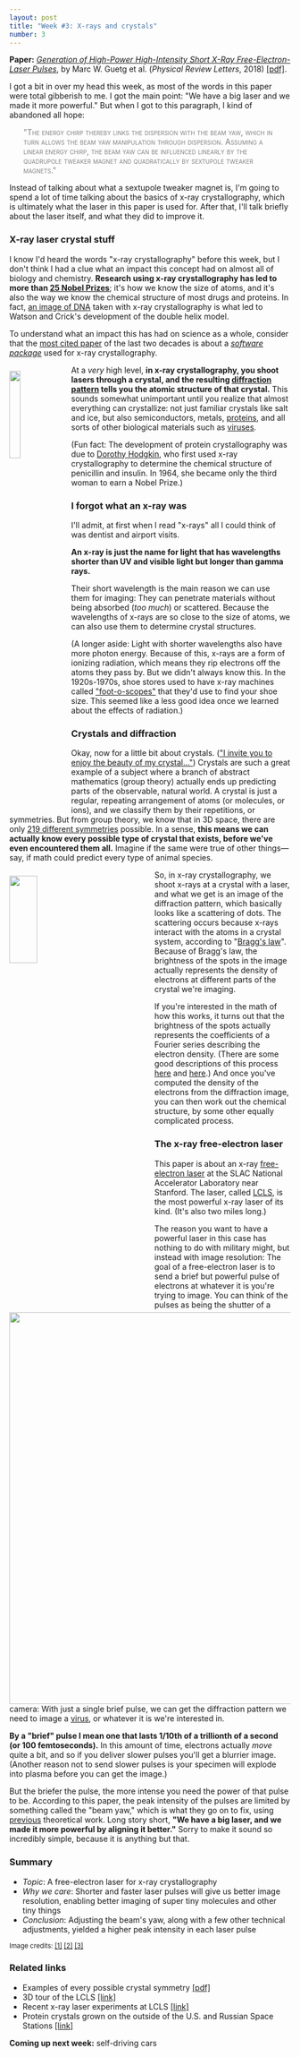 ```yaml
---
layout: post
title: "Week #3: X-rays and crystals"
number: 3
---
```


__Paper:__ [_Generation of High-Power High-Intensity Short X-Ray Free-Electron-Laser Pulses_](https://doi.org/10.1103/PhysRevLett.120.014801), by Marc W. Guetg et al. (_Physical Review Letters_, 2018) [[pdf]](http://sci-hub.tw/10.1103/PhysRevLett.120.014801).

I got a bit in over my head this week, as most of the words in this paper were total gibberish to me. I got the main point: "We have a big laser and we made it more powerful." But when I got to this paragraph, I kind of abandoned all hope:

<p style="color: #808080; font-variant: small-caps; margin-left: 5%; margin-right: 5%;">"The energy chirp thereby links the dispersion with the beam yaw, which in turn allows the beam yaw manipulation through dispersion. Assuming a linear energy chirp, the beam yaw can be influenced linearly by the quadrupole tweaker magnet and quadratically by sextupole tweaker magnets."</p>

Instead of talking about what a sextupole tweaker magnet is, I'm going to spend a lot of time talking about the basics of x-ray crystallography, which is ultimately what the laser in this paper is used for. After that, I'll talk briefly about the laser itself, and what they did to improve it.

### X-ray laser crystal stuff

I know I'd heard the words "x-ray crystallography" before this week, but I don't think I had a clue what an impact this concept had on almost all of biology and chemistry. __Research using x-ray crystallography has led to more than [25 Nobel Prizes](https://en.wikipedia.org/wiki/X-ray_crystallography#Nobel_Prizes_involving_X-ray_crystallography)__; it's how we know the size of atoms, and it's also the way we know the chemical structure of most drugs and proteins. In fact, [an image of DNA](https://en.wikipedia.org/wiki/Photo_51) taken with x-ray crystallography is what led to Watson and Crick's development of the double helix model.

<!-- <img src="{{ site.baseurl }}/public/images/week3/dna.jpg" style="width: 20%; min-width: 100px; float: left; margin-right: 5px;"> -->
<!-- By Source (WP:NFCC#4), Fair use, https://en.wikipedia.org/w/index.php?curid=38068629 -->

To understand what an impact this has had on science as a whole, consider that the [most cited paper](https://www.nature.com/news/the-top-100-papers-1.16224#/alternative) of the last two decades is about a [_software package_](http://scripts.iucr.org/cgi-bin/paper?S0108767307043930) used for x-ray crystallography.

<img src="{{ site.baseurl }}/public/images/week3/xray.jpg" style="width: 20%; min-width: 100px; float: left; margin-top: 10px; margin-right: 10px;">
<!-- By Jeff Dahl - Own work, CC BY-SA 3.0, https://commons.wikimedia.org/w/index.php?curid=3020011 -->

At a _very_ high level, __in x-ray crystallography, you shoot lasers through a crystal, and the resulting [diffraction pattern](https://en.wikipedia.org/wiki/X-ray#/media/File:X-ray_diffraction_pattern_3clpro.jpg) tells you the atomic structure of that crystal.__ This sounds somewhat unimportant until you realize that almost everything can crystallize: not just familiar crystals like salt and ice, but also semiconductors, metals, [proteins](https://en.wikipedia.org/wiki/Protein_crystallization), and all sorts of other biological materials such as [viruses](https://www.ncbi.nlm.nih.gov/pubmed/23737050).

(Fun fact: The development of protein crystallography was due to [Dorothy Hodgkin](https://en.wikipedia.org/wiki/Dorothy_Hodgkin), who first used x-ray crystallography to determine the chemical structure of penicillin and insulin. In 1964, she became only the third woman to earn a Nobel Prize.)

### I forgot what an x-ray was

I'll admit, at first when I read "x-rays" all I could think of was dentist and airport visits.

__An x-ray is just the name for light that has wavelengths shorter than UV and visible light but longer than gamma rays.__

Their short wavelength is the main reason we can use them for imaging: They can penetrate materials without being absorbed (*too much*) or scattered. Because the wavelengths of x-rays are so close to the size of atoms, we can also use them to determine crystal structures. 

(A longer aside: Light with shorter wavelengths also have more photon energy. Because of this, x-rays are a form of ionizing radiation, which means they rip electrons off the atoms they pass by. But we didn't always know this. In the 1920s-1970s, shoe stores used to have x-ray machines called ["foot-o-scopes"](https://en.wikipedia.org/wiki/Shoe-fitting_fluoroscope) that they'd use to find your shoe size. This seemed like a less good idea once we learned about the effects of radiation.)

### Crystals and diffraction

Okay, now for a little bit about crystals. (["I invite you to enjoy the beauty of my crystal..."](https://youtu.be/eIAkWaQi0AE?t=6m05s)) Crystals are such a great example of a subject where a branch of abstract mathematics (group theory) actually ends up predicting parts of the observable, natural world. A crystal is just a regular, repeating arrangement of atoms (or molecules, or ions), and we classify them by their repetitions, or symmetries. But from group theory, we know that in 3D space, there are only [219 different symmetries](https://en.wikipedia.org/wiki/Space_group) possible. In a sense, __this means we can actually know every possible type of crystal that exists, before we've even encountered them all.__ Imagine if the same were true of other things&mdash;say, if math could predict every type of animal species.

<img src="{{ site.baseurl }}/public/images/week3/diagram.png" style="width: 20%; min-width: 250px; float: left; margin-top: 10px; margin-right: 10px;">
<!-- From http://science.sciencemag.org/content/348/6234/530 -->

So, in x-ray crystallography, we shoot x-rays at a crystal with a laser, and what we get is an image of the diffraction pattern, which basically looks like a scattering of dots. The scattering occurs because x-rays interact with the atoms in a crystal system, according to "[Bragg's law](https://en.wikipedia.org/wiki/Bragg%27s_law)". Because of Bragg's law, the brightness of the spots in the image actually represents the density of electrons at different parts of the crystal we're imaging.

If you're interested in the math of how this works, it turns out that the brightness of the spots actually represents the coefficients of a Fourier series describing the electron density. (There are some good descriptions of this process [here](http://www.ams.org/samplings/feature-column/fc-2011-10) and [here](http://people.virginia.edu/~dta4n/biochem503/wiener_503_xray.pdf).) And once you've computed the density of the electrons from the diffraction image, you can then work out the chemical structure, by some other equally complicated process.

### The x-ray free-electron laser

This paper is about an x-ray [free-electron laser](https://en.wikipedia.org/wiki/Free-electron_laser) at the SLAC National Accelerator Laboratory near Stanford. The laser, called [LCLS](https://lcls.slac.stanford.edu/overview), is the most powerful x-ray laser of its kind. (It's also two miles long.)

<img src="{{ site.baseurl }}/public/images/week3/lcls_aerial.jpg" style="width: 700px; float: left; margin-right: 10px;">
<!-- From LCLS website -->

The reason you want to have a powerful laser in this case has nothing to do with military might, but instead with image resolution: The goal of a free-electron laser is to send a brief but powerful pulse of electrons at whatever it is you're trying to image. You can think of the pulses as being the shutter of a camera: With just a single brief pulse, we can get the diffraction pattern we need to image a [virus](https://www.ncbi.nlm.nih.gov/pmc/articles/PMC4038304/), or whatever it is we're interested in.

__By a "brief" pulse I mean one that lasts 1/10th of a trillionth of a second (or 100 femtoseconds).__ In this amount of time, electrons actually _move_ quite a bit, and so if you deliver slower pulses you'll get a blurrier image. (Another reason not to send slower pulses is your specimen will explode into plasma before you can get the image.)

But the briefer the pulse, the more intense you need the power of that pulse to be. According to this paper, the peak intensity of the pulses are limited by something called the "beam yaw," which is what they go on to fix, using [previous](https://journals.aps.org/prab/abstract/10.1103/PhysRevSTAB.18.030701) theoretical work. Long story short, __"We have a big laser, and we made it more powerful by aligning it better."__ Sorry to make it sound so incredibly simple, because it is anything but that.

### Summary

- _Topic_: A free-electron laser for x-ray crystallography
- _Why we care_: Shorter and faster laser pulses will give us better image resolution, enabling better imaging of super tiny molecules and other tiny things
- _Conclusion_: Adjusting the beam's yaw, along with a few other technical adjustments, yielded a higher peak intensity in each laser pulse

<small>Image credits: [[1]](https://en.wikipedia.org/w/index.php?curid=38068629) [[2]](http://science.sciencemag.org/content/348/6234/530) [[3]](lcls.slac.stanford.edu/overview)</small>

### Related links

- Examples of every possible crystal symmetry [[pdf]](https://crystalsymmetry.files.wordpress.com/2014/11/poster_230_the_space_group_list_project_230_dina0_c.pdf)
- 3D tour of the LCLS [[link]](https://my.matterport.com/show/?m=YudBtDqUACB)
- Recent x-ray laser experiments at LCLS [[link]](https://twitter.com/i/moments/939194817594122245)
- Protein crystals grown on the outside of the U.S. and Russian Space Stations [[link]](https://en.wikipedia.org/wiki/File:Protein_crystals_grown_in_space.jpg)

__Coming up next week:__ self-driving cars

